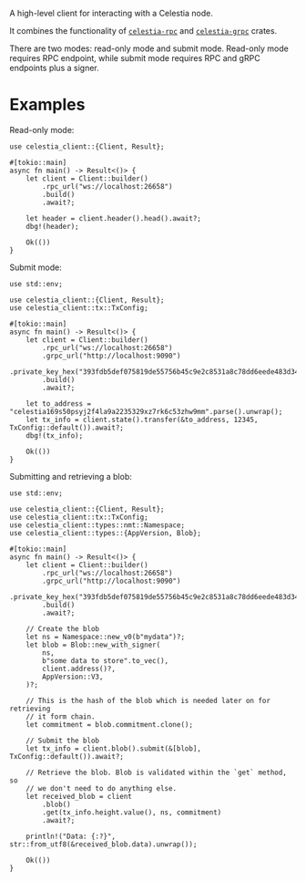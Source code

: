 A high-level client for interacting with a Celestia node.

It combines the functionality of [`celestia-rpc`] and [`celestia-grpc`] crates.

There are two modes: read-only mode and submit mode. Read-only mode requires
RPC endpoint, while submit mode requires RPC and gRPC endpoints plus a signer.

# Examples

Read-only mode:

```rust,no_run,ignore-wasm32
use celestia_client::{Client, Result};

#[tokio::main]
async fn main() -> Result<()> {
    let client = Client::builder()
        .rpc_url("ws://localhost:26658")
        .build()
        .await?;

    let header = client.header().head().await?;
    dbg!(header);

    Ok(())
}
```

Submit mode:

```rust,no_run,ignore-wasm32
use std::env;

use celestia_client::{Client, Result};
use celestia_client::tx::TxConfig;

#[tokio::main]
async fn main() -> Result<()> {
    let client = Client::builder()
        .rpc_url("ws://localhost:26658")
        .grpc_url("http://localhost:9090")
        .private_key_hex("393fdb5def075819de55756b45c9e2c8531a8c78dd6eede483d3440e9457d839")
        .build()
        .await?;

    let to_address = "celestia169s50psyj2f4la9a2235329xz7rk6c53zhw9mm".parse().unwrap();
    let tx_info = client.state().transfer(&to_address, 12345, TxConfig::default()).await?;
    dbg!(tx_info);

    Ok(())
}
```

Submitting and retrieving a blob:

```rust,no_run,ignore-wasm32
use std::env;

use celestia_client::{Client, Result};
use celestia_client::tx::TxConfig;
use celestia_client::types::nmt::Namespace;
use celestia_client::types::{AppVersion, Blob};

#[tokio::main]
async fn main() -> Result<()> {
    let client = Client::builder()
        .rpc_url("ws://localhost:26658")
        .grpc_url("http://localhost:9090")
        .private_key_hex("393fdb5def075819de55756b45c9e2c8531a8c78dd6eede483d3440e9457d839")
        .build()
        .await?;

    // Create the blob
    let ns = Namespace::new_v0(b"mydata")?;
    let blob = Blob::new_with_signer(
        ns,
        b"some data to store".to_vec(),
        client.address()?,
        AppVersion::V3,
    )?;

    // This is the hash of the blob which is needed later on for retrieving
    // it form chain.
    let commitment = blob.commitment.clone();

    // Submit the blob
    let tx_info = client.blob().submit(&[blob], TxConfig::default()).await?;

    // Retrieve the blob. Blob is validated within the `get` method, so
    // we don't need to do anything else.
    let received_blob = client
        .blob()
        .get(tx_info.height.value(), ns, commitment)
        .await?;

    println!("Data: {:?}", str::from_utf8(&received_blob.data).unwrap());

    Ok(())
}
```

[`celestia-rpc`]: celestia_rpc
[`celestia-grpc`]: celestia_grpc
